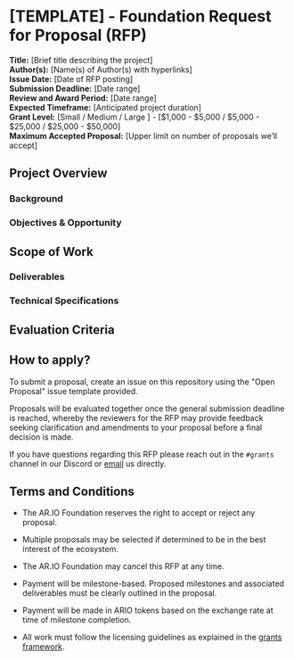 # [TEMPLATE] - Foundation Request for Proposal (RFP)

  
**Title:** [Brief title describing the project]  
**Author(s):** [Name(s) of Author(s) with hyperlinks]  
**Issue Date:** [Date of RFP posting]  
**Submission Deadline:** [Date range]  
**Review and Award Period:** [Date range]  
**Expected Timeframe:** [Anticipated project duration]  
**Grant Level:** [Small / Medium / Large ] - [$1,000 - $5,000 / $5,000 - $25,000 / $25,000 - $50,000]  
**Maximum Accepted Proposal:** [Upper limit on number of proposals we’ll accept]

## Project Overview

### Background

<!-- Provide context about why this work is needed -->  
<!-- Explain how this fits into the ecosystem and strategy -->

### Objectives & Opportunity

<!-- Clearly state what the project should accomplish -->
<!-- List specific, measurable outcomes expected -->
<!-- Highlight the opportunity this unlocks in the ecosystem -->

## Scope of Work

### Deliverables

<!-- List all expected deliverables with descriptions -->  
<!-- Specify formats, documentation, and any testing required -->

### Technical Specifications

<!-- Provide necessary technical details -->  
<!-- Include integration points with existing AR.IO infrastructure -->  
<!-- Specify any technologies or standards that must be used -->

## Evaluation Criteria

<!-- Explain how proposals will be evaluated -->
<!-- The RFP author(s) should form part of the committee that reviews applications -->

## How to apply?

To submit a proposal, create an issue on this repository using the "Open Proposal" issue template provided.

Proposals will be evaluated together once the general submission deadline is reached, whereby the reviewers for the RFP may provide feedback seeking clarification and amendments to your proposal before a final decision is made.

If you have questions regarding this RFP please reach out in the `#grants` channel in our Discord or [email](mailto:grants@ar.io?subject=Grants%20Inquiry) us directly.

## Terms and Conditions

- The AR.IO Foundation reserves the right to accept or reject any proposal.
    
- Multiple proposals may be selected if determined to be in the best interest of the ecosystem.
    
- The AR.IO Foundation may cancel this RFP at any time.
    
- Payment will be milestone-based. Proposed milestones and associated deliverables must be clearly outlined in the proposal.
    
- Payment will be made in ARIO tokens based on the exchange rate at time of milestone completion.
    
- All work must follow the licensing guidelines as explained in the [grants framework](https://github.com/ar-io/ar-io-grants?tab=readme-ov-file#licensing).